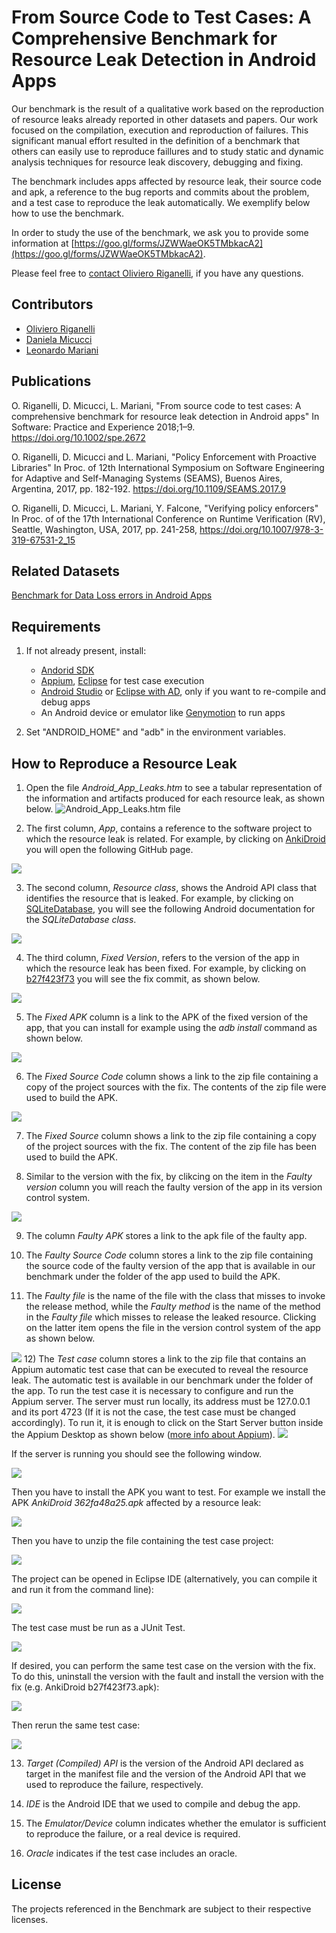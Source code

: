 # From Source Code to Test Cases: A Comprehensive Benchmark for Resource Leak Detection in Android Apps

Our benchmark is the result of a qualitative work based on the reproduction of resource leaks already reported in other datasets and papers. Our work focused on the compilation, execution and reproduction of failures. This significant manual effort resulted in the definition of a benchmark that others can easily use to reproduce faillures and to study static and dynamic analysis techniques for resource leak discovery, debugging and fixing.

The benchmark includes apps affected by resource leak, their source code and apk, a reference to the bug reports and commits about the problem, and a test case to reproduce the leak automatically. We exemplify below how to use the benchmark.

In order to study the use of the benchmark, we ask you to provide some information at [https://goo.gl/forms/JZWWaeOK5TMbkacA2](https://goo.gl/forms/JZWWaeOK5TMbkacA2). 

Please feel free to [contact Oliviero Riganelli](http://www.lta.disco.unimib.it/riganelli/), if you have any questions.

## Contributors

* [Oliviero Riganelli](http://www.lta.disco.unimib.it/riganelli/) 
* [Daniela Micucci](http://www.sal.disco.unimib.it/people/daniela-micucci/)
* [Leonardo Mariani](http://www.lta.disco.unimib.it/lta/personalPages/leonardoMariani/leonardoMariani.php)

## Publications

O. Riganelli, D. Micucci, L. Mariani, "From source code to test cases: A comprehensive benchmark for resource leak detection in Android apps" In Software: Practice and Experience 2018;1–9. https://doi.org/10.1002/spe.2672

O. Riganelli, D. Micucci and L. Mariani, "Policy Enforcement with Proactive Libraries" In Proc. of 12th International Symposium on Software Engineering for Adaptive and Self-Managing Systems (SEAMS), Buenos Aires, Argentina, 2017, pp. 182-192. https://doi.org/10.1109/SEAMS.2017.9

O. Riganelli, D. Micucci, L. Mariani, Y. Falcone, "Verifying policy enforcers" In Proc. of of the 17th International Conference on Runtime Verification (RV), Seattle, Washington, USA, 2017, pp. 241-258, https://doi.org/10.1007/978-3-319-67531-2_15

## Related Datasets

[Benchmark for Data Loss errors in Android Apps](https://gitlab.com/learnERC/DataLossRepository)

## Requirements
1. If not already present, install:
	* [Andorid SDK](https://developer.android.com/) 
	* [Appium](http://appium.io), [Eclipse](http://www.eclipse.org/downloads/) for test case execution
	* [Android Studio](https://developer.android.com/studio/) or [Eclipse with AD](https://marketplace.eclipse.org/content/android-development-tools-eclipse), only if you want to re-compile and debug apps
	* An Android device or emulator like [Genymotion](https://www.genymotion.com/fun-zone/) to run apps

2. Set "ANDROID_HOME" and "adb" in the environment variables.


## How to Reproduce a Resource Leak

1) Open the file *Android\_App\_Leaks.htm* to see a tabular representation of the information and artifacts produced for each resource leak, as shown below. 
![*Android\_App\_Leaks.htm* file](imgs/Android_App_Leaks.png)

2) The first column, *App*, contains a reference to the software project to which the resource leak is related. For example, by clicking on [AnkiDroid](https://github.com/ankidroid/Anki-Android) you will open the following GitHub page.

![](imgs/AnkiDroid.png)

3) The second column, *Resource class*, shows the Android API class that identifies the resource that is leaked. For example, by  clicking on [SQLiteDatabase](https://developer.android.com/reference/android/database/sqlite/SQLiteDatabase), you will see the following Android documentation for the *SQLiteDatabase class*.

![](imgs/SQLiteDatabase.png)

4) The third column, *Fixed Version*, refers to the version of the app in which the resource leak has been fixed. For example, by clicking on [b27f423f73](https://github.com/ankidroid/Anki-Android/commit/b27f423f73a7e940b31fae3dce8722c0866abca0) you will see the fix commit, as shown below.

![](imgs/FixedVersion.png)

5) The *Fixed APK* column is a link to the APK of the fixed version of the app, that you can install for example using the *adb install* command as shown below.

![](imgs/adbinstall.png)

6) The *Fixed Source Code* column shows a link to the zip file containing a copy of the project sources with the fix.  The contents of the zip file were used to build the APK.

![](imgs/projectsource.png)

7) The *Fixed Source* column shows a link to the zip file containing a copy of the project sources with the fix.  The content of the zip file has been used to build the APK.

8) Similar to the version with the fix, by clikcing on the item in the *Faulty version* column you will reach the faulty version of the app in its version control system.

![](imgs/buggyVersion.png)

9) The column *Faulty APK* stores a link to the apk file of the faulty app.

10) The *Faulty Source Code* column stores a link to the zip file containing the source code of the faulty version of the app that is available in our benchmark under the folder of the app used to build the APK.

11) The *Faulty file* is the name of the file with the class that misses to invoke the release method, while the *Faulty method* is the name of the method in the *Faulty file* which misses to release the leaked resource. Clicking on the latter item opens the file in the version control system of the app as shown below.

![](imgs/faultyFile.png)
 12) The *Test case* column stores a link to the zip file that contains an Appium automatic test case that can be executed to reveal the resource leak. The automatic test is available in our benchmark under the folder of the app. To run the test case it is necessary to configure and run the Appium server. The server must run locally, its address must be 127.0.0.1 and its port 4723 (If it is not the case, the test case must be changed accordingly). To run it, it is enough to click on the Start Server button inside the Appium Desktop as shown below ([more info about Appium](https://appium.io/docs/en/about-appium/getting-started/?lang=en#running-your-first-test)). 
![](imgs/appiumServer.png)

If the server is running you should see the following window.

![](imgs/appiumServerRunning.png)

Then you have to install the APK you want to test. For example we install the APK *AnkiDroid 362fa48a25.apk* affected by a resource leak:

![](imgs/installFaultyAPK.png)

Then you have to unzip the file containing the test case project:

![](imgs/unzipTestCase.png)

The project can be opened in Eclipse IDE (alternatively, you can compile it and run it from the command line):

![](imgs/testCaseEclipse.png)

The test case must be run as a JUnit Test.

![](imgs/testCaseOnFaultyAPK.png)

If desired, you can perform the same test case on the version with the fix. To do this, uninstall the version with the fault and install the version with the fix (e.g. AnkiDroid b27f423f73.apk):

![](imgs/installFixedAPK.png)

Then rerun the same test case:

![](imgs/testCaseOnFixedAPK.png)

 
13) *Target (Compiled) API* is the version of the Android API declared as target in the manifest file and the version of the Android API that we used to reproduce the failure, respectively.

14) *IDE* is the Android IDE that we used to compile and debug the app.

15) The *Emulator/Device* column indicates whether the emulator is sufficient to reproduce the failure, or a real device is required.

16) *Oracle* indicates if the test case includes an oracle.


## License

The projects referenced in the Benchmark are subject to their respective licenses.

